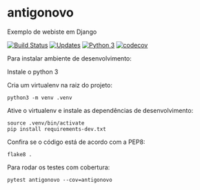 # antigonovo
Exemplo de webiste em Django

[![Build Status](https://travis-ci.org/renzon/antigonovo.svg?branch=master)](https://travis-ci.org/renzon/antigonovo)
[![Updates](https://pyup.io/repos/github/renzon/antigonovo/shield.svg)](https://pyup.io/repos/github/renzon/antigonovo/)
[![Python 3](https://pyup.io/repos/github/renzon/antigonovo/python-3-shield.svg)](https://pyup.io/repos/github/renzon/antigonovo/)
[![codecov](https://codecov.io/gh/renzon/antigonovo/branch/master/graph/badge.svg)](https://codecov.io/gh/renzon/antigonovo)

Para instalar ambiente de desenvolvimento:

Instale o python 3

Cria um virtualenv na raiz do projeto:

```
python3 -m venv .venv
```

Ative o virtualenv e instale as dependências de desenvolvimento:

```
source .venv/bin/activate
pip install requirements-dev.txt
```

Confira se o código está de acordo com a PEP8:

```
flake8 .
```

Para rodar os testes com cobertura:

```
pytest antigonovo --cov=antigonovo
```
